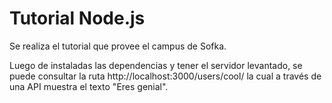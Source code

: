 # Tutorial Node.js

Se realiza el tutorial que provee el campus de Sofka.

Luego de instaladas las dependencias y tener el servidor
levantado, se puede consultar la ruta http://localhost:3000/users/cool/
la cual a través de una API muestra el texto "Eres genial".
